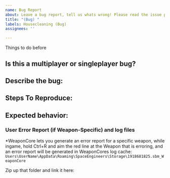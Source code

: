```yaml
---
name: Bug Report
about: Leave a bug report, tell us whats wrong! Please read the issue posting guidelines before posting, it's in the wiki!
title: "(Bug) "
labels: Housecleaning (Bug)
assignees: ''

---
```

Things to do before 


## Is this a multiplayer or singleplayer bug?



## Describe the bug:



## Steps To Reproduce:



## Expected behavior:



### User Error Report (if Weapon-Specific) and log files
*WeaponCore lets you generate an error report for a specific weapon, while ingame, hold Ctrl+R and aim the red line at the Weapon that is erroring, and an error report will be generated in WeaponCores log cache: `Users\UserName\AppData\Roaming\SpaceEngineers\Storage\1918681825.sbm_WeaponCore`

Zip up that folder and link it here:

